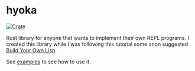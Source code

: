 # hyoka

[![Crate](https://img.shields.io/crates/v/hyoka.svg)](https://crates.io/crates/hyoka)

Rust library for anyone that wants to implement their own REPL programs.
I created this library while I was following this tutorial some anon suggested [Build Your Own Lisp](http://www.buildyourownlisp.com/).

See [examples](./examples) to see how to use it.

